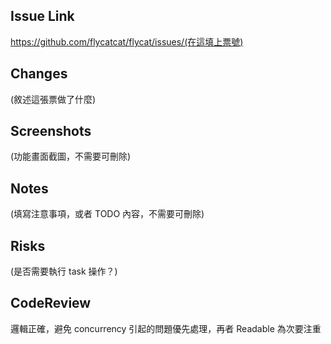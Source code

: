 ## Issue Link

https://github.com/flycatcat/flycat/issues/(在這填上票號)

## Changes

(敘述這張票做了什麼)

## Screenshots

(功能畫面截圖，不需要可刪除)

## Notes

(填寫注意事項，或者 TODO 內容，不需要可刪除)

## Risks

(是否需要執行 task 操作？)

## CodeReview

邏輯正確，避免 concurrency 引起的問題優先處理，再者 Readable 為次要注重